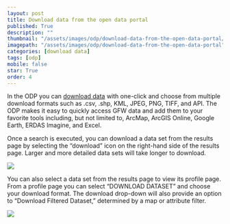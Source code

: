 ```yaml
---
layout: post
title: Download data from the open data portal
published: True
description: ""
thumbnail: "/assets/images/odp/download-data-from-the-open-data-portal/thumbnail.png"
imagepath: "/assets/images/odp/download-data-from-the-open-data-portal"
categories: [download data]
tags: [odp]
mobile: false
star: True
order: 4
---
```


<div id="desktopContent" class="content">
  <p>In the ODP you can <a href="http://doc.arcgis.com/en/open-data/consumer/access-data.htm">download data</a> with one-click and choose from multiple download formats such as .csv, .shp, KML, JPEG, PNG, TIFF, and API. The ODP makes it easy to quickly access GFW data and add them to your favorite tools including, but not limited to, ArcMap, ArcGIS Online, Google Earth, ERDAS Imagine, and Excel.</p>
  <p>Once a search is executed, you can download a data set from the results page by selecting the “download” icon on the right-hand side of the results page. Larger and more detailed data sets will take longer to download.</p>
  <p><img src="{{relative_url}}{{page.imagepath}}/desktop/desktop1.png"/></p>
  <p>You can also select a data set from the results page to view its profile page. From a profile page you can select “DOWNLOAD DATASET” and choose your download format. The download drop-down will also provide an option to “Download Filtered Dataset,” determined by a map or attribute filter.</p>
  <p><img src="{{relative_url}}{{page.imagepath}}/desktop/desktop2.png"/></p>
</div>

<div id="mobileContent" class="content"></div>
